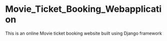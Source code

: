 # Movie_Ticket_Booking_Webapplication
This is an online Movie ticket booking website built using Django framework
